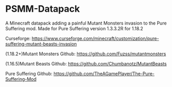 # PSMM-Datapack
A Minecraft datapack adding a painful Mutant Monsters invasion to the Pure Suffering mod.
Made for Pure Suffering version 1.3.3.2R for 1.18.2

Curseforge: https://www.curseforge.com/minecraft/customization/pure-suffering-mutant-beasts-invasion

(1.18.2+)Mutant Monsters Github: https://github.com/Fuzss/mutantmonsters

(1.16.5)Mutant Beasts Github: https://github.com/Chumbanotz/MutantBeasts

Pure Suffering Github: https://github.com/TheAGamePlayer/The-Pure-Suffering-Mod
